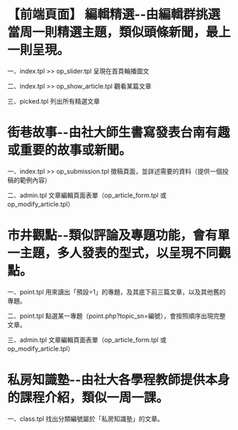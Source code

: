  <h1>【前端頁面】 編輯精選--由編輯群挑選當周一則精選主題，類似頭條新聞，最上一則呈現。</h1>
 <p>一、index.tpl >> op_slider.tpl 呈現在首頁輪播圖文</p>
 <p>二、index.tpl >> op_show_article.tpl 觀看某篇文章</p>
 <p>三、picked.tpl 列出所有精選文章</p>

<h1>街巷故事--由社大師生書寫發表台南有趣或重要的故事或新聞。 </h1>
<p>一、index.tpl >> op_submission.tpl 徵稿頁面，並詳述需要的資料（提供一個投稿的範例內容） </p>
<p>二、admin.tpl 文章編輯頁面表單（op_article_form.tpl 或 op_modify_article.tpl）</p>

<h1>市井觀點--類似評論及專題功能，會有單一主題，多人發表的型式，以呈現不同觀點。</h1> 
<p>一、point.tpl 用來讀出「預設=1」的專題，及其底下前三篇文章，以及其他舊的專題。 </p>
<p>二、point.tpl 點選某一專題（point.php?topic_sn=編號），會按照順序出現完整文章。 </p>
<p>三、admin.tpl 文章編輯頁面表單（op_article_form.tpl 或 op_modify_article.tpl）</p>

<h1>私房知識塾--由社大各學程教師提供本身的課程介紹，類似一周一課。 </h1>
<p>一、class.tpl 找出分類編號屬於「私房知識塾」的文章。</p>